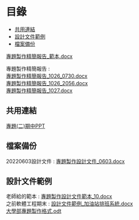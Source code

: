 # 目錄
- [共用連結](#共用連結)
- [設計文件範例](#設計文件範例)
- [檔案備份](#檔案備份)

[專題製作精簡報告_範本.docx](https://github.com/s108000389/File-temporary-storage/files/9875760/_.docx)  

專題製作精簡報告 :  
[專題製作精簡報告_1026_0730.docx](https://github.com/s108000389/File-temporary-storage/files/9869099/_1026_0730.docx)  
[專題製作精簡報告_1026_2056.docx](https://github.com/s108000389/File-temporary-storage/files/9869644/_1026_2056.docx)  
[專題製作精簡報告_1027.docx](https://github.com/s108000389/File-temporary-storage/files/9877434/_1027.docx)



## 共用連結
[專題(二)期中PPT](https://gksuedutw-my.sharepoint.com/:p:/g/personal/s108000389_g_ksu_edu_tw/EUrmtlRNDF9Bp12Nn03vYOIB99KlIod5-J0CbyqAOzYwjg?e=jSWw7z)

## 檔案備份
20220603設計文件 :  [專題製作設計文件_0603.docx](https://github.com/s108000389/File-temporary-storage/files/8829664/_0603.docx)  


## 設計文件範例
老師給的範本 :
[專題製作設計文件範本_10.docx](https://github.com/s108000389/File-temporary-storage/files/8825047/_10.docx)  
之前軟體工程期末 : 
[設計文件範例_加油站排班系統.docx](https://github.com/s108000389/File-temporary-storage/files/8825059/_.docx)  
[大學部專題製作格式.odt](https://github.com/s108000389/File-temporary-storage/files/8829654/default.odt)

